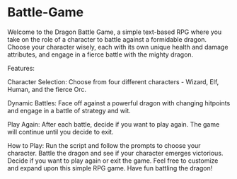 # Battle-Game
Welcome to the Dragon Battle Game, a simple text-based RPG where you take on the role of a character to battle against a formidable dragon. Choose your character wisely, each with its own unique health and damage attributes, and engage in a fierce battle with the mighty dragon.

Features:

Character Selection: Choose from four different characters - Wizard, Elf, Human, and the fierce Orc.

Dynamic Battles: Face off against a powerful dragon with changing hitpoints and engage in a battle of strategy and wit.

Play Again: After each battle, decide if you want to play again. The game will continue until you decide to exit.

How to Play:
Run the script and follow the prompts to choose your character.
Battle the dragon and see if your character emerges victorious.
Decide if you want to play again or exit the game.
Feel free to customize and expand upon this simple RPG game. Have fun battling the dragon!
